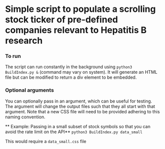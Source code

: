 # Simple script to populate a scrolling stock ticker of pre-defined companies relevant to Hepatitis B research

### To run

The script can run constantly in the background using `python3 BuildIndex.py &` (command may vary on system). It will generate an HTML file but can be modified to return a div element to be embedded.

### Optional arguments

You can optionally pass in an argument, which can be useful for testing. The argument will change the output files such that they all start with that argument. Note that a new CSS file will need to be provided adhering to this naming convention.

** Example: Passing in a small subset of stock symbols so that you can avoid the rate limit on the API**
`python3 BuildIndex.py data_small`

This would require a `data_small.css` file
